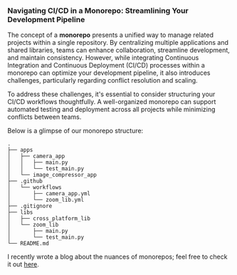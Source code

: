 ### Navigating CI/CD in a Monorepo: Streamlining Your Development Pipeline

The concept of a **monorepo** presents a unified way to manage related projects within a single repository. By centralizing multiple applications and shared libraries, teams can enhance collaboration, streamline development, and maintain consistency. However, while integrating Continuous Integration and Continuous Deployment (CI/CD) processes within a monorepo can optimize your development pipeline, it also introduces challenges, particularly regarding conflict resolution and scaling.

To address these challenges, it's essential to consider structuring your CI/CD workflows thoughtfully. A well-organized monorepo can support automated testing and deployment across all projects while minimizing conflicts between teams.

Below is a glimpse of our monorepo structure:

```
.
├── apps
│   ├── camera_app
│   │   ├── main.py
│   │   └── test_main.py
│   └── image_compressor_app
├── .github
│   └── workflows
│       ├── camera_app.yml
│       └── zoom_lib.yml
├── .gitignore
├── libs
│   ├── cross_platform_lib
│   └── zoom_lib
│       ├── main.py
│       └── test_main.py
└── README.md
```

I recently wrote a blog about the nuances of monorepos; feel free to check it out [here](#).
